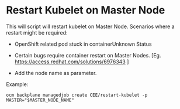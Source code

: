 # Restart Kubelet on Master Node

This will script will restart kubelet on Master Node. Scenarios where a restart might be required:
- OpenShift related pod stuck in containerUnknown Status
- Certain bugs require container restart on Master Nodes. [Eg. https://access.redhat.com/solutions/6976343 ] 

- Add the node name as parameter.

Example:
```
ocm backplane managedjob create CEE/restart-kubelet -p MASTER="$MASTER_NODE_NAME"
```

